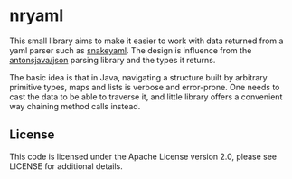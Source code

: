 # nryaml

This small library aims to make it easier to work with data returned from a yaml parser such as [snakeyaml](https://bitbucket.org/snakeyaml/snakeyaml).
The design is influence from the [antonsjava/json](https://github.com/antonsjava/json) parsing library and the types it returns.

The basic idea is that in Java, navigating a structure built by arbitrary primitive types, maps and lists is verbose and error-prone.
One needs to cast the data to be able to traverse it, and little library offers a convenient way chaining method calls instead.

## License

This code is licensed under the Apache License version 2.0, please see LICENSE for additional details.